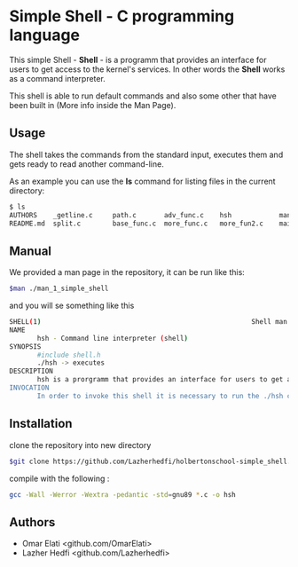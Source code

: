 # Simple Shell - C programming language

This simple Shell - **Shell** - is a programm that provides an interface for users to get access to the kernel's services. In other words the  **Shell** works as a command interpreter.

This shell is able to run default commands and also some other that have been built in (More info inside the Man Page).

## Usage

The shell takes the commands from the standard input, executes them and gets ready to read another command-line.

As an example you can use the <b>ls</b> command for listing files in the current directory:

```sh
$ ls
AUTHORS    _getline.c     path.c       adv_func.c    hsh            man_1_simple_shell  exec.c
README.md  split.c        base_func.c  more_func.c   more_fun2.c    main.c              simple_shell.h
```

## Manual

We provided a man page in the repository, it can be run like this:

```bash
$man ./man_1_simple_shell
```

and you will se something like this

```sh
SHELL(1)                                                     Shell man page                                                     SHELL(1)
NAME
       hsh - Command line interpreter (shell)
SYNOPSIS
       #include shell.h
       ./hsh -> executes
DESCRIPTION
       hsh is a prorgramm that provides an interface for users to get access to the kernel's services.
INVOCATION
       In order to invoke this shell it is necessary to run the ./hsh command.
```

## Installation

clone the repository into new directory

```bash
$git clone https://github.com/Lazherhedfi/holbertonschool-simple_shell.git
```

compile with the following :

```bash
gcc -Wall -Werror -Wextra -pedantic -std=gnu89 *.c -o hsh
```

## Authors

* Omar Elati <github.com/OmarElati>
* Lazher Hedfi <github.com/Lazherhedfi>
